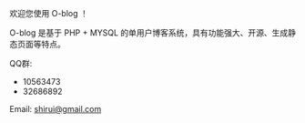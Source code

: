 欢迎您使用 O-blog ！

O-blog 是基于 PHP + MYSQL 的单用户博客系统，具有功能强大、开源、生成静态页面等特点。

QQ群:
  * 10563473
  * 32686892

Email: shirui@gmail.com